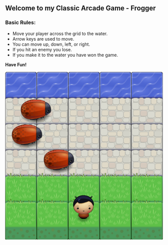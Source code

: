 ## Welcome to my Classic Arcade Game - Frogger

### Basic Rules:

- Move your player across the grid to the water.
- Arrow keys are used to move.
- You can move up, down, left, or right.
- If you hit an enemy you lose.
- If you make it to the water you have won the game.

**Have Fun!**

![alt text][logo]

[logo]: https://github.com/ITGeekTJ/classic-arcade-game/blob/master/images/game_shot.png "Classic Arcade Game"
